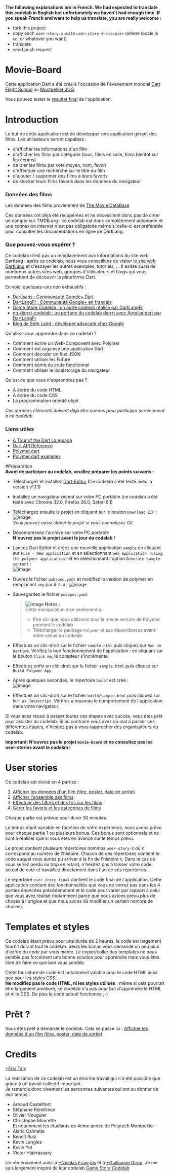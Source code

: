 **The following explanations are in French. We had expected to translate this codelab in English but unfortunately we haven't had enough time. If you speak French and want to help us translate, you are really welcome :**  
- fork this project  
- copy each `user-story-x.md` to `user-story-X-<locale>` (where locale is `en`, or whatever you want)  
- translate  
- send push request 
  
# Movie-Board


Cette application Dart a été crée à l'occasion de l'évenement mondial [Dart Flight School](https://www.dartlang.org/events/2014/flight-school/) au [Montpellier JUG](http://www.jug-montpellier.org).  

Vous pouvez tester le [résultat final](http://eric-taix.github.io/movie-board/) de l'application.

# Introduction


Le but de cette application est de développer une application gérant des films. Les utilisateurs seront capables :  
-  d'afficher les informations d'un film  
-  d'afficher les films par catégorie (tous, films en salle, films bientôt sur les écrans)  
-  de trier les films par vote moyen, nom, favori  
-  d'effectuer une recherche sur le titre du film  
-  d'ajouter / supprimer des films à leurs favoris  
-  de stocker leurs films favoris dans les données du navigateur  

### Données des films
Les données des films proviennent de [The Movie DataBase](http://www.themoviedb.org/)
  
Ces données ont déjà été récupérées et ne nécessitent donc pas de créer un compte sur TMDB.org : ce codelab est donc complétement autonome et une connexion internet n'est pas obligatoire même si celle-ci est préférable pour consulter les documentations en ligne de DartLang.

### Que pouvez-vous espérer ?


Ce codelab n'est pas un remplacement aux informations du site web Dartlang : après ce codelab, nous vous conseillons de visiter [le site web DartLang](https://www.dartlang.org/) et d'essayer les autres exemples, tutoriels, ... Il existe aussi de nombreux autres sites web, groupes d'utilisateurs et blogs qui vous permettent de découvrir la plateforme Dart.  
  
En voici quelques-uns non exhaustifs :  
- [Dartisans : Communauté Google+ Dart](https://plus.google.com/u/0/communities/114566943291919232850)  
- [DartLangFr : Communauté Google+ en francais](https://plus.google.com/u/0/communities/104813951711720144450)  
- [Game Store Codelab : un autre codelab réalisé par DartLangFr](https://github.com/dartlangfr/game-store-codelab)  
- [ng-darrrt-codelab : un portage du codelab darrrt avec Angular.dart par DartLangFr](https://github.com/dartlangfr/ng-darrrt-codelab)  
- [Blog de Seth Ladd : developer advocate chez Google](http://blog.sethladd.com/)

  
Qu'allez-vous apprendre dans ce codelab ?
  
*   Comment écrire un Web-Component avec Polymer  
*   Comment est organisé une application Dart  
*   Comment décoder un flux JSON    
*   Comment utiliser les Fufure    
*   Comment écrire du code fonctionnel    
*   Comment utiliser le localstorage du navigateur  
  
Qu'est ce que vous n'apprendrez pas ?  
  
*   A écrire du code HTML    
*   A écrire du code CSS  
*   La programmation orienté objet

*Ces derniers éléments doivent déjà être connus pour participer sereinement à ce codelab*  

  
  
### Liens utiles
- [A Tour of the Dart Language][2]
- [Dart API Reference][3]
- [Polymer.dart][4]
- [Polymer.dart examples][5]
  
  
#Préparation  
**Avant de participer au codelab, veuillez préparer les points suivants :**  

  
* Téléchargez et installez [Dart-Editor](http://www.dartlang.org) (Ce codelab a été testé avec la version v1.1.1)   
 
* Installez un navigateur récent sur votre PC portable (ce codelab a été testé avec Chrome 32.0, Firefox 26.0, Safari 6.1)  
  
* Téléchargez ensuite le projet en cliquant sur le bouton `Download ZIP` :  
![image](docs/img/download.png)  
*Vous pouvez aussi cloner le projet si vous connaissez Git*  

* Décompressez l'archive sur votre PC portable  
  **N'ouvrez pas le projet avant le jour du codelab !**  

* Lancez Dart Editor et créez une nouvelle application `sample` en cliquant sur `File - New application` et en sélectionnant `web application (using the polymer application)` et en sélectionnant l'option `Generate sample content` :  
  ![image](docs/img/new_sample.png)
  
* Ouvrez le fichier `pubspec.yaml` et modifiez la version de polymer en remplacant `any` par `0.9.4`  :
  ![image](docs/img/polymer.0.9.4.png)  
  
* Sauvegardez le fichier `pubspec.yaml`
  
  > **![image](docs/img/explain.png) Notes :**  
  > Cette manipulation vise seulement à :  
  > - Etre sûr que nous utilisions tous la même version de Polymer pendant le codelab  
  > - Télécharger le package `Polymer` et ses dépendances avant votre venue au codelab  

* Effectuez un clic-droit sur le fichier `sample.html` puis cliquez sur `Run in Dartium`. Vérifiez le bon fonctionnement de l'application : en cliquant sur le bouton `Click me`, le compteur s'incrémente.

* Effectuez enfin un clic-droit sur le fichier `sample.html` puis cliquez sur `Build Polymer App`

* Après quelques secondes, le répertoire `build` est créé :  
  ![image](docs/img/build.png)

* Effectuez un clic-droit sur le fichier `build/sample.html` puis cliquez sur `Run as Javascript`. Vérifiez à nouveau le comportement de l'application dans votre navigateur.


Si vous avez réussi à passer toutes ces étapes avec succès, vous êtes prêt pour assister au codelab.  Si au contraire vous avez du mal à passer ces différentes étapes, n'hésitez pas à vous rapprocher des organisateurs du codelab.

**Important: N'ouvrez pas le projet `movie-board` et ne consultez pas les user-stories avant le codelab !**  
  
# User stories
Ce codelab est divisé en 4 parties :

1. [Afficher les données d'un film (titre, poster, date de sortie)](docs/user-story-1-1.md)
2. [Afficher l'ensemble des films](docs/user-story-2-1.md)
3. [Effectuer des filtres et des tris sur les films](docs/user-story-3-1.md)
4. [Gérer les favoris et les catégories de films](docs/user-story-4-1.md)

Chaque partie est prévue pour durer 30 minutes.  
  
Le temps étant variable en fonction de votre expérience, nous avons prévu pour chaque partie 1 ou plusieurs bonus. Ces bonus sont optionnels et ne sont à réaliser que si vous êtes en avance sur le temps prévu.

Le projet contient plusieurs répertoires nommés `user-story-X` où `X` correspond au numéro de l'histoire. Chacun de ces répertoires contient le code auquel vous auriez pu arriver à la fin de l'histoire `X`. Dans le cas où vous seriez perdu ou trop en retard, n'hésitez pas à laisser votre code actuel de coté et travaillez directement dans l'un de ces répertoires.

Le répertoire `user-story-final` contient le code final de l'application. Cette application contient des fonctionnalités que vous ne verrez pas dans les 4 parties énoncées précédemment et le code peut varier par rapport à celui que vous avez réalisé (notamment parce que nous avions prévu plus de choses à l'origine et que nous avons dû modifier un certain nombre de choses). 
  
# Templates et styles
Ce codelab étant prévu pour une durée de 2 heures, le code est largement fournit durant tout le codelab. Seuls les bonus vous demande un peu plus d'écrire du code par vous même. Le copier/coller des templates ne nous semble pas forcément une bonne solution pour apprendre mais vous êtes libre de faire ce que bon vous semble.  

Cette fourniture de code est notamment valable pour le code HTML ainsi que pour les styles CSS.  
**Ne modifiez pas le code HTML, ni les styles utilisés** : même si cela pourrait être largement amélioré, ce codelab n'a pas pour but d'apprendre le HTML et ni le CSS. De plus le code actuel fonctionne ;-)

# Prêt ?
Vous êtes prêt à démarrer le codelab. Cela se passe ici : [Afficher les données d'un film (titre, poster, date de sortie)](docs/user-story-1-1.md)
  
# Credits

[+Eric Taix](https://plus.google.com/u/0/+EricTaix)  

La réalisation de ce codelab est un énorme travail qui n'a été possible que grâce à un travail collectif important.  
Je remercie donc vivement les personnes suivantes qui ont su donner de leur temps :  
 - Arnaud Castelltort  
 - Stéphane Rémillieux  
 - Olivier Nouguier  
 - Christophe Mourette  
Et notamment les étudiants de 4ème année de Polytech Montpellier :   
 - Alaric Calmette  
 - Benoît Ruiz  
 - Kevin Langles  
 - Kevin Yot   
 - Victor Hiairrassary   
 
Un remerciement aussi à [+Nicolas François](https://plus.google.com/+NicolasFrancois) et à [+Guillaume Girou](https://plus.google.com/+GuillaumeGirou). Je me suis largement inspiré de leur codelab [Game Store Codelab](https://github.com/dartlangfr/game-store-codelab)  
  
  
[1]: https://www.dartlang.org/
[2]: https://www.dartlang.org/docs/dart-up-and-running/contents/ch02.html
[3]: http://api.dartlang.org/docs/channels/stable/latest/
[4]: https://www.dartlang.org/polymer-dart/
[5]: https://github.com/sethladd/dart-polymer-dart-examples/tree/master/web

 
